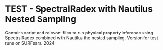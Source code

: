 # TEST - SpectralRadex with Nautilus Nested Sampling

Contains script and relevant files to run physical property inference using SpectralRadex combined with Nautilus the nested sampling. 
Version for test runs on SURFsara. 2024
